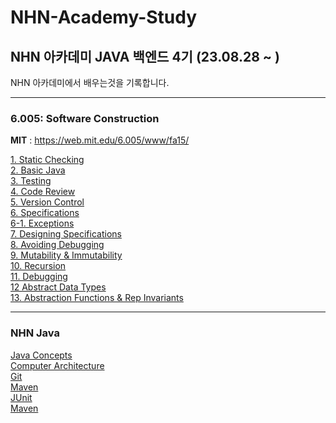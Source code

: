 # NHN-Academy-Study
## NHN 아카데미 JAVA 백엔드 4기 (23.08.28 ~ )

NHN 아카데미에서 배우는것을 기록합니다.

---

### 6.005: Software Construction
**MIT** : https://web.mit.edu/6.005/www/fa15/


[1. Static Checking](https://github.com/UNGGU0704/NHN-Academy-Study/blob/main/공부/MIT%206.005-%20Software%20Construction%20/Static%20Checking.md) <br>
[2. Basic Java](https://github.com/UNGGU0704/NHN-Academy-Study/blob/main/공부/MIT%206.005-%20Software%20Construction%20/Basic%20Java.adoc) <br>
[3. Testing](https://github.com/UNGGU0704/NHN-Academy-Study/blob/main/공부/MIT%206.005-%20Software%20Construction%20/Testing.md) <br>
[4. Code Review](https://github.com/UNGGU0704/NHN-Academy-Study/blob/main/공부/MIT%206.005-%20Software%20Construction%20/Code%20Review.md) <br>
[5. Version Control](https://github.com/UNGGU0704/NHN-Academy-Study/blob/main/공부/MIT%206.005-%20Software%20Construction%20/Vison%20Control.md) <br>
[6. Specifications](https://github.com/UNGGU0704/NHN-Academy-Study/blob/main/공부/MIT%206.005-%20Software%20Construction%20/Specifications.md) <br>
[6-1. Exceptions](https://github.com/UNGGU0704/NHN-Academy-Study/blob/main/공부/MIT%206.005-%20Software%20Construction%20/Exception.md) <br>
[7. Designing Specifications](https://github.com/UNGGU0704/NHN-Academy-Study/blob/main/공부/MIT%206.005-%20Software%20Construction%20/Designing%20Specifications.md) <br>
[8. Avoiding Debugging](https://github.com/UNGGU0704/NHN-Academy-Study/blob/main/공부/MIT%206.005-%20Software%20Construction%20/Avoiding%20Debugging.md) <br>
[9. Mutability & Immutability](https://github.com/UNGGU0704/NHN-Academy-Study/blob/main/공부/MIT%206.005-%20Software%20Construction%20/Mutability%20%26%20Immutability.md) <br>
[10. Recursion](https://github.com/UNGGU0704/NHN-Academy-Study/blob/main/공부/MIT%206.005-%20Software%20Construction%20/Recursion.md) <br>
[11. Debugging]() <br>
[12 Abstract Data Types](https://github.com/UNGGU0704/NHN-Academy-Study/blob/main/공부/MIT%206.005-%20Software%20Construction%20/Abstract%20Data%20Types.md) <br>
[13. Abstraction Functions & Rep Invariants](https://github.com/UNGGU0704/NHN-Academy-Study/blob/main/공부/MIT%206.005-%20Software%20Construction%20/Abstraction%20Functions%20%26%20Rep%20Invariants.md) <br>

---

### NHN Java
[Java Concepts](https://github.com/UNGGU0704/NHN-Academy-Study/blob/main/공부/NHN-Basic%20Java/JAVA%20Concepts.md) <br>
[Computer Architecture](https://github.com/UNGGU0704/NHN-Academy-Study/blob/main/공부/NHN-Basic%20Java/Computer_Architecture.md) <br>
[Git](https://github.com/UNGGU0704/NHN-Academy-Study/blob/main/공부/NHN-Basic%20Java/git.md) <br>
[Maven](https://github.com/UNGGU0704/NHN-Academy-Study/blob/main/공부/NHN-Basic%20Java/Maven.md) <br>
[JUnit](https://github.com/UNGGU0704/NHN-Academy-Study/blob/main/공부/NHN-Basic%20Java/Junit%2CPackage%2Cjar.md) <br>
[Maven](https://github.com/UNGGU0704/NHN-Academy-Study/blob/main/공부/NHN-Basic%20Java/Maven.md) <br>


